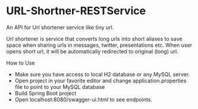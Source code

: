 # URL-Shortner-RESTService


An API for Url shortener service like tiny url.

Url shortener is service that converts long urls into short aliases to save space when sharing urls in messages, 
twitter, presentations etc. When user opens short url, it will be automatically redirected to original (long) url.


How to Use

- Make sure you have access to local H2 database or any MySQL server.
- Open project in your favorite editor and change application.properties file to point to your MySQL database
- Build Spring Boot project 
- Open localhost:8080/swagger-ui.html to see endpoints.
